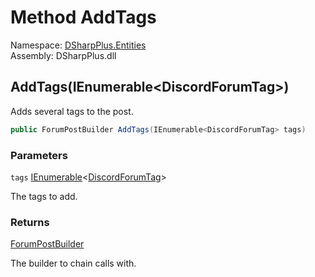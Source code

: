 # Method AddTags

Namespace: [DSharpPlus.Entities](DSharpPlus.Entities.md)  
Assembly: DSharpPlus.dll

## <a id="DSharpPlus_Entities_ForumPostBuilder_AddTags_System_Collections_Generic_IEnumerable_DSharpPlus_Entities_DiscordForumTag__"></a>AddTags\(IEnumerable<DiscordForumTag\>\)

Adds several tags to the post.

```csharp
public ForumPostBuilder AddTags(IEnumerable<DiscordForumTag> tags)
```

### Parameters

`tags` [IEnumerable](https://learn.microsoft.com/dotnet/api/system.collections.generic.ienumerable\-1)<[DiscordForumTag](DSharpPlus.Entities.DiscordForumTag.md)\>

The tags to add.

### Returns

[ForumPostBuilder](DSharpPlus.Entities.ForumPostBuilder.md)

The builder to chain calls with.

